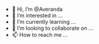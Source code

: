 - 👋 Hi, I’m @Averanda
- 👀 I’m interested in ...
- 🌱 I’m currently learning ...
- 💞️ I’m looking to collaborate on ...
- 📫 How to reach me ...

<!---
Averanda/Averanda is a ✨ special ✨ repository because its `README.md` (this file) appears on your GitHub profile.
You can click the Preview link to take a look at your changes.
--->
